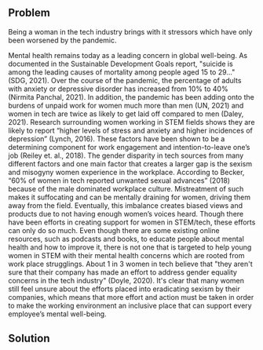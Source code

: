 ## Problem
Being a woman in the tech industry brings with it stressors which have only been worsened by the pandemic.

Mental health remains today as a leading concern in global well-being. As documented in the Sustainable Development Goals report,
"suicide is among the leading causes of mortality among people aged 15 to 29..." (SDG, 2021). Over the course of the pandemic, 
the percentage of adults with anxiety or depressive disorder has increased from 10% to 40% (Nirmita Panchal, 2021). In addition,
the pandemic has been adding onto the burdens of unpaid work for women much more than men (UN, 2021) and women in tech are twice 
as likely to get laid off compared to men (Daley, 2021). Research surrounding women working in STEM fields shows they are likely 
to report “higher levels of stress and anxiety and higher incidences of depression” (Lynch, 2016). These factors have been shown 
to be a determining component for work engagement and intention-to-leave one’s job (Reiley et. al., 2018). The gender disparity 
in tech sources from many different factors and one main factor that creates a larger gap is the sexism and misogyny women experience 
in the workplace. According to Becker, “60% of women in tech reported unwanted sexual advances” (2018) because of the male dominated 
workplace culture. Mistreatment of such makes it suffocating and can be mentally draining for women, driving them away from the field. 
Eventually, this imbalance creates biased views and products due to not having enough women’s voices heard. Though there have been 
efforts in creating support for women in STEM/tech, these efforts can only do so much. Even though there are some existing online 
resources, such as podcasts and books, to educate people about mental health and how to improve it, there is not one that is targeted 
to help young women in STEM with their mental health concerns which are rooted from work place strugglings. About 1 in 3 women in tech 
believe that "they aren't sure that their company has made an effort to address gender equality concerns in the tech industry" (Doyle, 2020). 
It's clear that many women still feel unsure about the efforts placed into eradicating sexism by their companies, which means that more 
effort and action must be taken in order to make the working environment an inclusive place that can support every employee’s mental well-being.


## Solution




